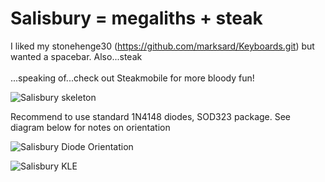 # Salisbury = megaliths + steak
I liked my stonehenge30 (https://github.com/marksard/Keyboards.git) but wanted a spacebar. Also...steak
</br>
</br>...speaking of...check out Steakmobile for more bloody fun!

![Salisbury skeleton](https://user-images.githubusercontent.com/69826495/145126343-db91c2a9-e13d-41af-9d0e-a0359bccc93a.jpeg)

Recommend to use standard 1N4148 diodes, SOD323 package. See diagram below for notes on orientation

![Salisbury Diode Orientation](https://user-images.githubusercontent.com/69826495/157138329-ea92f675-41fa-4065-aa6c-37e7ae2fb076.png)

![Salisbury KLE](https://user-images.githubusercontent.com/69826495/157143320-97f0fa29-c476-4533-99c3-1cf56b9d7057.png)
